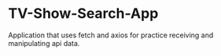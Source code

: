 # TV-Show-Search-App
Application that uses fetch and axios for practice receiving and manipulating api data.
